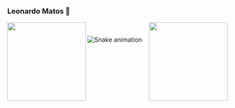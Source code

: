 ### Leonardo Matos 👋

<div>
  
  <img align="left" height="180em" src="https://github-readme-stats.vercel.app/api?username=Leo3xM&show_icons=true&theme=great-gatsby&include_all_commits=true&count_private=true"/>
  <img align="right" height="180em" src="https://github-readme-stats.vercel.app/api/top-langs/?username=Leo3xM&layout=compact&langs_count=16&theme=great-gatsby"/>
</div>
<br>
  
![Snake animation](https://github.com/LuigiGF/LuigiGF/blob/output/github-contribution-grid-snake.svg)

